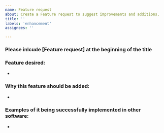 ```yaml
---
name: Feature request
about: Create a Feature request to suggest improvements and additions.
title: ''
labels: 'enhancement'
assignees: ''

---
```


### Please inlcude [Feature request] at the beginning of the title

### Feature desired:
- 

### Why this feature should be added:
- 

### Examples of it being successfully implemented in other software:
- 
